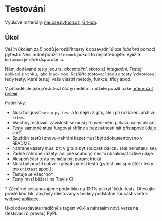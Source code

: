 Testování
=========

Výukové materiály:
[naucse.python.cz](http://naucse.python.cz/2017/mipyt-zima/intro/testing/),
[GitHub](https://github.com/pyvec/naucse.python.cz/tree/master/lessons/intro/testing).

Úkol
----

Vaším úkolem za 5 bodů je rozšířit testy k dosavadní úloze _labelord_ pomocí
pytestu.
Není nutné použít `flexmock` pokud to nepotřebujete.
Využití `betamax`u je silně doporučeno.

Námi dodávané testy jsou tz. _akceptační_, skoro až _integrační_.
Testují aplikaci z venku, jako black box. Rozšiřte testovací sadu o testy
_jednotkové_: tedy testy, které testují vaše vlastní metody, funkce, třídy apod.

V případě, že jste předchozí úlohy nedělali, můžete použít naše [referenční řešení](https://github.com/MarekSuchanek/labelord).

Podmínky:

 * Musí fungovat `setup.py test` a to nejen z gitu, ale i při rozbalení archivu `sdist`.
 * Všechny testovací závislosti se musí při uvedeném příkazu nainstalovat.
 * Testy samotné musí fungovat offline a bez nutnosti mít přístupové údaje k API.
 * Spuštění testů i znovu-nahrání kazet musí být zdokumentováno v README.
 * Nahrané kazety musí být v gitu a být součástí balíčku (ale neinstalují se).
 * Žádné nahrané kazety (ani jiné soubory) nesmí obsahovat citlivé údaje.
 * Alespoň část testu by měla být parametrická.
 * Musí být použit nativní způsob pytest testů (pytest umí spouštět i testy pro `unittest` apod.).
 * Testuje se všechno\*.
 * Testy musí běžet i na Travis CI.
 
\* Záměrně nestanovujeme podmínku na 100% pokrytí kódu testy.
Otestujte prostě kód tak, aby byly otestovány všechny podstatné součásti
včetně webové aplikace.
 
Úkol odevzdáváte tradičně s tagem v0.4 a nahráním nové verze na (testovací či pravou) PyPI.
